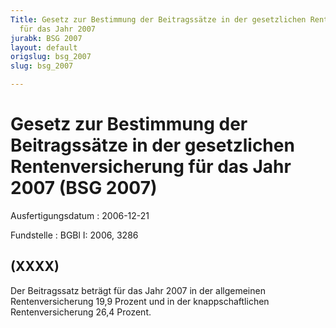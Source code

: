 ```yaml
---
Title: Gesetz zur Bestimmung der Beitragssätze in der gesetzlichen Rentenversicherung
  für das Jahr 2007
jurabk: BSG 2007
layout: default
origslug: bsg_2007
slug: bsg_2007

---
```


# Gesetz zur Bestimmung der Beitragssätze in der gesetzlichen Rentenversicherung für das Jahr 2007 (BSG 2007)

Ausfertigungsdatum
:   2006-12-21

Fundstelle
:   BGBl I: 2006, 3286



## (XXXX)

Der Beitragssatz beträgt für das Jahr 2007 in der allgemeinen
Rentenversicherung 19,9 Prozent und in der knappschaftlichen
Rentenversicherung 26,4 Prozent.

